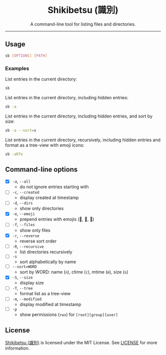 <div align="center">

# Shikibetsu (識別)

A command-line tool for listing files and directories.

</div>

---

## Usage

```bash
sb [OPTIONS] [PATH]
```

### Examples

List entries in the current directory:

```bash
sb
```

List entries in the current directory, including hidden entries:

```bash
sb -a
```

List entries in the current directory, including hidden entries, and sort by size:

```bash
sb -a --sort=s
```

List entries in the current directory, recursively, including hidden entries and format as a tree-view with emoji icons:

```bash
sb -aRTe
```

## Command-line options

- [x] `-a`, `--all` 
    - do not ignore entries starting with
- [ ] `-c`, `--created`
    - display created at timestamp
- [ ] `-d`, `--dirs`
    - show only directories 
- [x] `-e`, `--emoji`
    - prepend entries with emojis (📄, 📁, 🔗)
- [ ] `-f`, `--files`
    - show only files
- [x] `-r`, `--reverse`
    - reverse sort order
- [ ] `-R`, `--recursive`
    - list directories recursively
- [ ] `-s`
    - sort alphabetically by name
- [ ] `--sort=WORD`
    - sort by WORD: name (`n`), ctime (`c`), mtime (`m`), size (`s`)
- [X] `-S`, `--size`
    - display size
- [ ] `-T`, `--tree`
    - format list as a tree-view
- [ ] `-m`, `--modified`
    - display modified at timestamp
- [ ] `-p`
    - show permissions (`rwx`) for `[root][group][user]`


## License

[Shikibetsu (識別)](#shikibetsu-%E8%AD%98%E5%88%A5) is licensed under the MIT License. See [LICENSE](LICENSE) for more information.